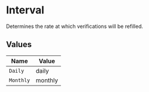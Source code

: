 # Interval

Determines the rate at which verifications will be refilled.


## Values

| Name      | Value     |
| --------- | --------- |
| `Daily`   | daily     |
| `Monthly` | monthly   |